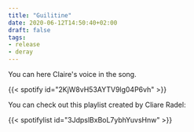 ```yaml
---
title: "Guilitine"
date: 2020-06-12T14:50:40+02:00
draft: false
tags:
- release
- deray
---
```


You can here Claire's voice in the song.

{{< spotify id="2KjW8vH53AYTV9lg04P6vh" >}}

You can check out this playlist created by Cliare Radel:

{{< spotifylist id="3JdpslBxBoL7ybhYuvsHnw" >}}
